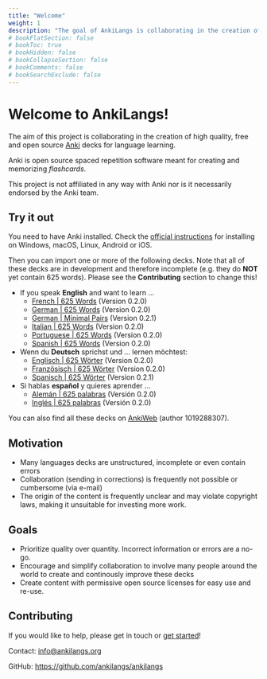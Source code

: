 ```yaml
---
title: "Welcome"
weight: 1
description: "The goal of AnkiLangs is collaborating in the creation of high quality Anki decks for language learning."
# bookFlatSection: false
# bookToc: true
# bookHidden: false
# bookCollapseSection: false
# bookComments: false
# bookSearchExclude: false
---
```


# Welcome to AnkiLangs!

The aim of this project is collaborating in the creation of high quality, free
and open source [Anki](https://apps.ankiweb.net/) decks for language learning.

Anki is open source spaced repetition software meant for creating and
memorizing _flashcards_.

This project is not affiliated in any way with Anki nor is it necessarily
endorsed by the Anki team.


## Try it out

You need to have Anki installed. Check the [official instructions](https://apps.ankiweb.net/)
for installing on Windows, macOS, Linux, Android or iOS.

Then you can import one or more of the following decks. Note that all of these
decks are in development and therefore incomplete (e.g. they do **NOT** yet
contain 625 words). Please see the **Contributing** section to change this! 

* If you speak **English** and want to learn ...
  * [French | 625 Words](https://github.com/ankilangs/ankilangs/releases/download/EN_to_FR_625_Words%2F0.2.0/French.EN.to.FR.-.625.Words.-.AnkiLangs.org.-.v0.2.0.apkg) (Version 0.2.0)
  * [German | 625 Words](https://github.com/ankilangs/ankilangs/releases/download/EN_to_DE_625_Words%2F0.2.0/German.EN.to.DE.-.625.Words.-.AnkiLangs.org.-.v0.2.0.apkg) (Version 0.2.0)
  * [German | Minimal Pairs](https://github.com/ankilangs/ankilangs/releases/download/EN_to_DE_Minimal_Pairs%2F0.2.1/German.EN.to.DE.-.Minimal.Pairs.-.AnkiLangs.org.-.v0.2.1.apkg) (Version 0.2.1)
  * [Italian | 625 Words](https://github.com/ankilangs/ankilangs/releases/download/EN_to_IT_625_Words%2F0.2.0/Italian.EN.to.IT.-.625.Words.-.AnkiLangs.org.-.v0.2.0.apkg) (Version 0.2.0)
  * [Portuguese | 625 Words](https://github.com/ankilangs/ankilangs/releases/download/EN_to_PT_625_Words%2F0.2.0/Portuguese.EN.to.PT.-.625.Words.-.AnkiLangs.org.-.v0.2.0.apkg) (Version 0.2.0)
  * [Spanish | 625 Words](https://github.com/ankilangs/ankilangs/releases/download/EN_to_ES_625_Words%2F0.2.0/Spanish.EN.to.ES.-.625.Words.-.AnkiLangs.org.-.v0.2.0.apkg) (Version 0.2.0)
* Wenn du **Deutsch** sprichst und ... lernen möchtest:
  * [Englisch | 625 Wörter](https://github.com/ankilangs/ankilangs/releases/download/DE_to_EN_625_Words%2F0.2.0/Englisch.DE.zu.EN.-.625.Worter.-.AnkiLangs.org.-.v0.2.0.apkg) (Version 0.2.0)
  * [Französisch | 625 Wörter](https://github.com/ankilangs/ankilangs/releases/download/DE_to_FR_625_Words%2F0.2.0/Franzosisch.DE.zu.FR.-.625.Worter.-.AnkiLangs.org.-.v0.2.0.apkg) (Version 0.2.0)
  * [Spanisch | 625 Wörter](https://github.com/ankilangs/ankilangs/releases/download/DE_to_ES_625_Words%2F0.2.1/Spanisch.DE.zu.ES.-.625.Worter.-.AnkiLangs.org.-.v0.2.1.apkg) (Version 0.2.1)
* Si hablas **español** y quieres aprender ...
  * [Alemán | 625 palabras](https://github.com/ankilangs/ankilangs/releases/download/ES_to_DE_625_Words%2F0.2.0/Aleman.ES.a.DE.-.625.palabras.-.AnkiLangs.org.-.v0.2.0.apkg) (Versión 0.2.0)
  * [Inglés | 625 palabras](https://github.com/ankilangs/ankilangs/releases/download/ES_to_EN_625_Words%2F0.2.0/Ingles.ES.a.EN.-.625.palabras.-.AnkiLangs.org.-.v0.2.0.apkg) (Versión 0.2.0)

You can also find all these decks on [AnkiWeb](https://ankiweb.net/shared/by-author/1019288307) (author 1019288307).


## Motivation

* Many languages decks are unstructured, incomplete or even contain errors
* Collaboration (sending in corrections) is frequently not possible or
  cumbersome (via e-mail)
* The origin of the content is frequently unclear and may violate copyright
  laws, making it unsuitable for investing more work.


## Goals

* Prioritize quality over quantity. Incorrect information or errors are a
  no-go.
* Encourage and simplify collaboration to involve many people around the world
  to create and continously improve these decks
* Create content with permissive open source licenses for easy use and re-use.


## Contributing

If you would like to help, please get in touch or [get
started](https://github.com/ankilangs/ankilangs?tab=readme-ov-file#contribute-changes)!

Contact: info@ankilangs.org

GitHub: https://github.com/ankilangs/ankilangs
